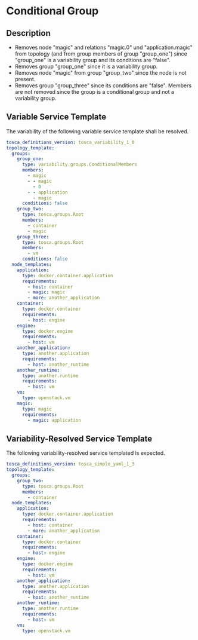 # Conditional Group

## Description

- Removes node "magic" and relations "magic.0" und "application.magic" from topology (and from group members of group "group_one") since "group_one" is a variability group and its conditions are "false".
- Removes group "group_one" since it is a variability group.
- Removes node "magic" from group "group_two" since the node is not present.
- Removes group "group_three" since its conditions are "false". Members are not removed since the group is a conditional group and not a variability group.


## Variable Service Template

The variability of the following variable service template shall be resolved.

```yaml linenums="1"
tosca_definitions_version: tosca_variability_1_0
topology_template:
  groups:
    group_one:
      type: variability.groups.ConditionalMembers
      members:
        - magic
        - - magic
          - 0
        - - application
          - magic
      conditions: false
    group_two:
      type: tosca.groups.Root
      members:
        - container
        - magic
    group_three:
      type: tosca.groups.Root
      members:
        - vm
      conditions: false
  node_templates:
    application:
      type: docker.container.application
      requirements:
        - host: container
        - magic: magic
        - more: another_application
    container:
      type: docker.container
      requirements:
        - host: engine
    engine:
      type: docker.engine
      requirements:
        - host: vm
    another_application:
      type: another.application
      requirements:
        - host: another_runtime
    another_runtime:
      type: another.runtime
      requirements:
        - host: vm
    vm:
      type: openstack.vm
    magic:
      type: magic
      requirements:
        - magic: application
```




## Variability-Resolved Service Template

The following variability-resolved service templated is expected.

```yaml linenums="1"
tosca_definitions_version: tosca_simple_yaml_1_3
topology_template:
  groups:
    group_two:
      type: tosca.groups.Root
      members:
        - container
  node_templates:
    application:
      type: docker.container.application
      requirements:
        - host: container
        - more: another_application
    container:
      type: docker.container
      requirements:
        - host: engine
    engine:
      type: docker.engine
      requirements:
        - host: vm
    another_application:
      type: another.application
      requirements:
        - host: another_runtime
    another_runtime:
      type: another.runtime
      requirements:
        - host: vm
    vm:
      type: openstack.vm
```


